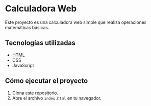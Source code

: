 # Calculadora Web

Este proyecto es una calculadora web simple que realiza operaciones matemáticas básicas.

## Tecnologías utilizadas

- HTML
- CSS
- JavaScript

## Cómo ejecutar el proyecto

1. Clona este repositorio.
2. Abre el archivo `index.html` en tu navegador.

